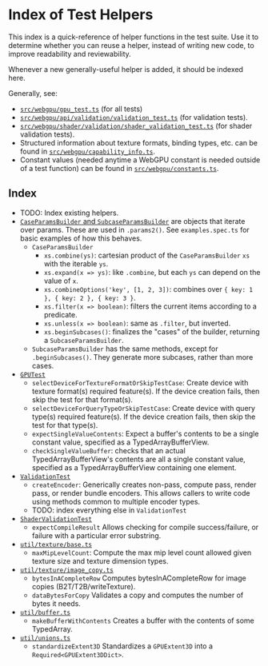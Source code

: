 # Index of Test Helpers

This index is a quick-reference of helper functions in the test suite.
Use it to determine whether you can reuse a helper, instead of writing new code,
to improve readability and reviewability.

Whenever a new generally-useful helper is added, it should be indexed here.

Generally, see:

- [`src/webgpu/gpu_test.ts`](../src/webgpu/gpu_test.ts) (for all tests)
- [`src/webgpu/api/validation/validation_test.ts`](../src/webgpu/api/validation/validation_test.ts)
  (for validation tests).
- [`src/webgpu/shader/validation/shader_validation_test.ts`](../src/webgpu/shader/validation/shader_validation_test.ts)
  (for shader validation tests).
- Structured information about texture formats, binding types, etc. can be found in
  [`src/webgpu/capability_info.ts`](../src/webgpu/capability_info.ts).
- Constant values (needed anytime a WebGPU constant is needed outside of a test function)
  can be found in [`src/webgpu/constants.ts`](../src/webgpu/constants.ts).

## Index

- TODO: Index existing helpers.
- [`CaseParamsBuilder` and `SubcaseParamsBuilder`](../src/common/framework/params_builder.ts)
    are objects that iterate over params. These are used in `.params2()`.
    See `examples.spec.ts` for basic examples of how this behaves.
    - `CaseParamsBuilder`
        - `xs.combine(ys)`: cartesian product of the `CaseParamsBuilder` `xs` with the iterable `ys`.
        - `xs.expand(x => ys)`: like `.combine`, but each `ys` can depend on the value of `x`.
        - `xs.combineOptions('key', [1, 2, 3])`: combines over `{ key: 1 }, { key: 2 }, { key: 3 }`.
        - `xs.filter(x => boolean)`: filters the current items according to a predicate.
        - `xs.unless(x => boolean)`: same as `.filter`, but inverted.
        - `xs.beginSubcases()`: finalizes the "cases" of the builder, returning a `SubcaseParamsBuilder`.
    - `SubcaseParamsBuilder` has the same methods, except for `.beginSubcases()`.
        They generate more subcases, rather than more cases.
- [`GPUTest`](../src/webgpu/gpu_test.ts)
    - `selectDeviceForTextureFormatOrSkipTestCase`: Create device with texture format(s) required
        feature(s). If the device creation fails, then skip the test for that format(s).
    - `selectDeviceForQueryTypeOrSkipTestCase`: Create device with query type(s) required
        feature(s). If the device creation fails, then skip the test for that type(s).
    - `expectSingleValueContents`: Expect a buffer's contents to be a single constant value,
        specified as a TypedArrayBufferView.
    - `checkSingleValueBuffer`: checks that an actual TypedArrayBufferView's contents are all a
        single constant value, specified as a TypedArrayBufferView containing one element.
- [`ValidationTest`](../src/webgpu/api/validation/validation_test.ts)
    - `createEncoder`: Generically creates non-pass, compute pass, render pass, or render bundle
        encoders. This allows callers to write code using methods common to multiple encoder types.
    - TODO: index everything else in `ValidationTest`
- [`ShaderValidationTest`](../src/webgpu/shader/validation/shader_validation_test.ts)
    - `expectCompileResult` Allows checking for compile success/failure, or failure with a
      particular error substring.
- [`util/texture/base.ts`](../src/webgpu/util/texture/base.ts)
    - `maxMipLevelCount`: Compute the max mip level count allowed given texture size and texture
        dimension types.
- [`util/texture/image_copy.ts`](../src/webgpu/util/texture/image_copy.ts)
    - `bytesInACompleteRow` Computes bytesInACompleteRow for image copies (B2T/T2B/writeTexture).
    - `dataBytesForCopy` Validates a copy and computes the number of bytes it needs.
- [`util/buffer.ts`](../src/webgpu/util/buffer.ts)
    - `makeBufferWithContents` Creates a buffer with the contents of some TypedArray.
- [`util/unions.ts`](../src/webgpu/util/unions.ts)
    - `standardizeExtent3D` Standardizes a `GPUExtent3D` into a `Required<GPUExtent3DDict>`.
